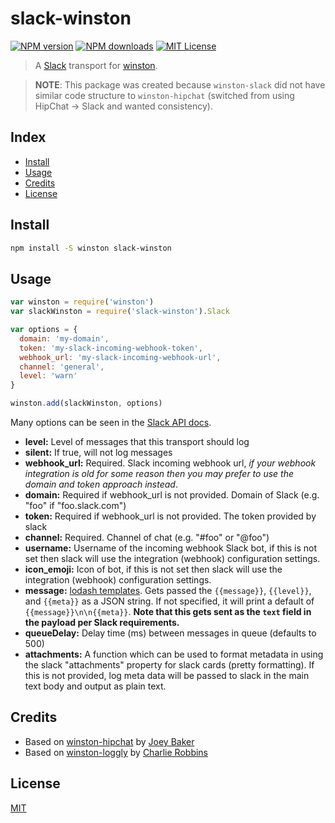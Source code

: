 # slack-winston

[![NPM version][npm-image]][npm-url]
[![NPM downloads][npm-downloads]][npm-url]
[![MIT License][license-image]][license-url]

> A [Slack][slack] transport for [winston][winston].

> **NOTE**: This package was created because `winston-slack` did not have similar code
structure to `winston-hipchat` (switched from using HipChat &rarr; Slack and wanted consistency).


## Index

* [Install](#install)
* [Usage](#usage)
* [Credits](#credits)
* [License](#license)


## Install

```bash
npm install -S winston slack-winston
```


## Usage

```js
var winston = require('winston')
var slackWinston = require('slack-winston').Slack

var options = {
  domain: 'my-domain',
  token: 'my-slack-incoming-webhook-token',
  webhook_url: 'my-slack-incoming-webhook-url',
  channel: 'general',
  level: 'warn'
}

winston.add(slackWinston, options)
```

Many options can be seen in the [Slack API docs](https://api.slack.com/methods/chat.postMessage).

* __level:__ Level of messages that this transport should log
* __silent:__ If true, will not log messages
* __webhook_url:__ Required. Slack incoming webhook url, _if your webhook integration is old for some reason then you may prefer to use the domain and token approach instead_.
* __domain:__ Required if webhook_url is not provided. Domain of Slack (e.g. "foo" if "foo.slack.com")
* __token:__ Required if webhook_url is not provided. The token provided by slack
* __channel:__ Required. Channel of chat (e.g. "#foo" or "@foo")
* __username:__ Username of the incoming webhook Slack bot, if this is not set then slack will use the integration (webhook) configuration settings.
* __icon_emoji:__ Icon of bot, if this is not set then slack will use the integration (webhook) configuration settings.
* __message:__ [lodash templates](http://lodash.com/docs#template). Gets passed the `{{message}}`, `{{level}}`, and `{{meta}}` as a JSON string. If not specified, it will print a default of `{{message}}\n\n{{meta}}`.  **Note that this gets sent as the `text` field in the payload per Slack requirements.**
* __queueDelay:__ Delay time (ms) between messages in queue (defaults to 500)
* __attachments:__ A function which can be used to format metadata in using the slack "attachments" property for slack cards (pretty formatting). If this is not provided, log meta data will be passed to slack in the main text body and output as plain text.

## Credits

* Based on [winston-hipchat](https://github.com/joeybaker/winston-hipchat) by [Joey Baker](https://github.com/joeybaker)
* Based on [winston-loggly](https://github.com/indexzero/winston-loggly) by [Charlie Robbins](http://blog.nodejitsu.com)


## License

[MIT][license-url]


[license-image]: http://img.shields.io/badge/license-MIT-blue.svg?style=flat
[license-url]: LICENSE
[slack]: http://slack.com
[winston]: https://github.com/flatiron/winston
[npm-image]: http://img.shields.io/npm/v/slack-winston.svg?style=flat
[npm-url]: https://npmjs.org/package/slack-winston
[npm-downloads]: http://img.shields.io/npm/dm/slack-winston.svg?style=flat